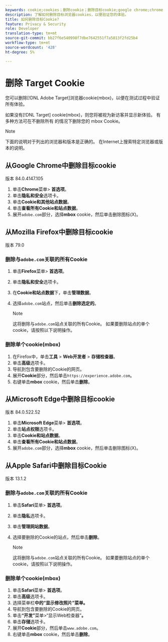 ```yaml
---
keywords: cookie;cookies；删除cookie；删除目标cookie;google chrome;chrome;mozilla firefox;firefox;microsoft edge;safari
description: 了解如何删除目标浏览器cookies，以便验证您的体验。
title: 如何删除目标Cookie?
feature: Privacy & Security
role: Developer
translation-type: tm+mt
source-git-commit: bb27f6e540998f7dbe7642551f7a5013f2fd25b4
workflow-type: tm+mt
source-wordcount: '428'
ht-degree: 5%

---
```



# 删除 Target Cookie

您可以删除[!DNL Adobe Target]浏览器cookie(mbox)，以便在测试过程中验证所有体验。

如果没有[!DNL Target] cookie(mbox)，则您将被视为新访客并显示新体验。 有多种方法可在不删除所有 的情况下删除您的 mbox Cookie。

>[!NOTE]
>
>下面的说明对于列出的浏览器和版本是正确的。 在Internet上搜索特定浏览器或版本的说明。

## 从Google Chrome中删除目标cookie

版本 84.0.4147.105

1. 单击&#x200B;**Chrome**&#x200B;菜单> **首选项**。
1. 单击&#x200B;**隐私和安全**&#x200B;选项卡。
1. 单击&#x200B;**Cookie和其他站点数据**。
1. 单击&#x200B;**查看所有Cookie和站点数据**。
1. 展开`adobe.com`部分，选择&#x200B;**mbox** cookie，然后单击删除图标(X)。

## 从Mozilla Firefox中删除目标cookie

版本 79.0

### 删除与`adobe.com`关联的所有Cookie

1. 单击&#x200B;**Firefox**&#x200B;菜单> **首选项**。
1. 单击&#x200B;**隐私和安全**&#x200B;选项卡。
1. 在&#x200B;**Cookie和站点数据**&#x200B;下，单击&#x200B;**管理数据**。
1. 选择`adobe.com`站点，然后单击&#x200B;**删除选定的**。

   >[!NOTE]
   >
   >这将删除与`adobe.com`站点关联的所有Cookie。 如果要删除站点的单个cookie，请按照以下说明操作。

### 删除单个cookie(mbox)

1. 在Firefox中，单击&#x200B;**工具** > **Web开发者** > **存储检查器**。
1. 单击&#x200B;**高级**&#x200B;选项卡。
1. 导航到包含要删除的Cookie的网页。
1. 展开&#x200B;**Cookie**&#x200B;部分，然后单击`https://experience.adobe.com`。
1. 右键单击&#x200B;**mbox** cookie，然后单击&#x200B;**删除**。

## 从Microsoft Edge中删除目标cookie

版本 84.0.522.52

1. 单击&#x200B;**Microsoft Edge**&#x200B;菜单> **首选项**。
1. 单击&#x200B;**站点权限**&#x200B;选项卡。
1. 单击&#x200B;**Cookie和站点数据**。
1. 单击&#x200B;**查看所有Cookie和站点数据**。
1. 展开`adobe.com`部分，选择&#x200B;**mbox** cookie，然后单击删除图标(X)。

## 从Apple Safari中删除目标Cookie

版本 13.1.2

### 删除与`adobe.com`关联的所有Cookie

1. 单击&#x200B;**Safari**&#x200B;菜单> **首选项**。
1. 单击&#x200B;**隐私**&#x200B;选项卡。
1. 单击&#x200B;**管理网站数据**。
1. 选择要删除的Cookie的站点，然后单击&#x200B;**删除**。

   >[!NOTE]
   >
   >这将删除与`adobe.com`站点关联的所有Cookie。 如果要删除站点的单个cookie，请按照以下说明操作。

### 删除单个cookie(mbox)

1. 单击&#x200B;**Safari**&#x200B;菜单> **首选项**。
1. 单击&#x200B;**高级**&#x200B;选项卡。
1. 选择菜单栏&#x200B;**中的“显示修改照片”菜单。**
1. 导航到包含要删除的Cookie的网页。
1. 单击&#x200B;**“开发”**&#x200B;菜单>“显示Web检查器”**。**
1. 单击&#x200B;**存储**&#x200B;选项卡。
1. 展开&#x200B;**Cookie**&#x200B;部分，然后单击`www.adobe.com`。
1. 右键单击&#x200B;**mbox** cookie，然后单击&#x200B;**删除**。
